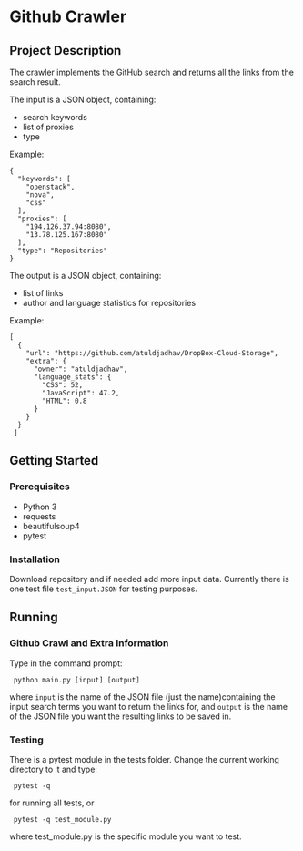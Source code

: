 # Github Crawler

## Project Description

The crawler implements the GitHub search and returns all the links from the search result.

The input is a JSON object, containing:

* search keywords
* list of proxies
* type

Example:
```
{
  "keywords": [
    "openstack",
    "nova",
    "css"
  ],
  "proxies": [
    "194.126.37.94:8080",
    "13.78.125.167:8080"
  ],
  "type": "Repositories"
}
```

The output is a JSON object, containing:

* list of links
* author and language statistics for repositories

Example:
```
[
  {
    "url": "https://github.com/atuldjadhav/DropBox-Cloud-Storage",
    "extra": {
      "owner": "atuldjadhav",
      "language_stats": {
        "CSS": 52,
        "JavaScript": 47.2,
        "HTML": 0.8
      }
    }
  }
 ]
  ```
  
## Getting Started

### Prerequisites

* Python 3
* requests
* beautifulsoup4
* pytest

### Installation
Download repository and if needed add more input data.
Currently there is one test file ```test_input.JSON``` for testing purposes.

## Running
### Github Crawl and Extra Information

Type in the command prompt:

``` python main.py [input] [output]```

where ```input``` is the name of the JSON file (just the name)containing the input search terms you want to return the links for,
and ```output``` is the name of the JSON file you want the resulting links to be saved in.

### Testing
There is a pytest module in the tests folder.
Change the current working directory to it and type:

``` pytest -q```

for running all tests, or

``` pytest -q test_module.py```

where test_module.py is the specific module you want to test. 
